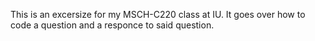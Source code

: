This is an excersize for my MSCH-C220 class at IU. It goes over how to code a question and a responce to said question.